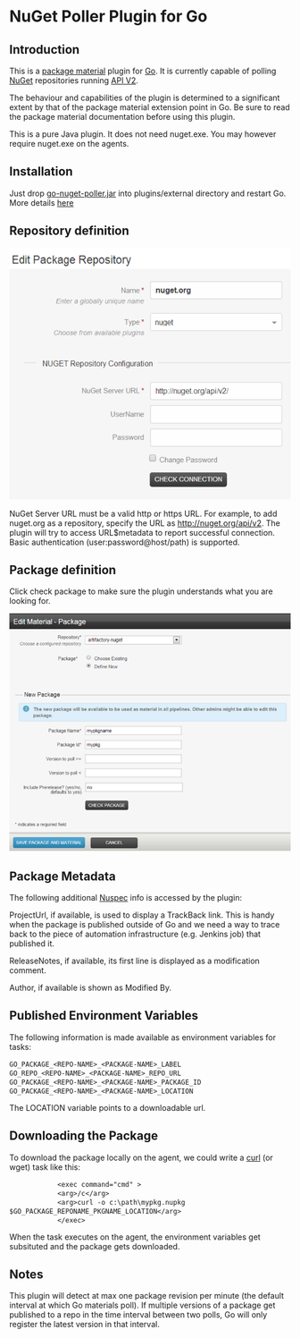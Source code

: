 NuGet Poller Plugin for Go
==================================

Introduction
------------
This is a [package material](http://www.thoughtworks.com/products/docs/go/13.3/help/package_material.html) plugin for [Go](http://www.thoughtworks.com/products/go-continuous-delivery). It is currently capable of polling [NuGet](http://www.nuget.org/) repositories running [API V2](http://chris.eldredge.io/blog/2013/02/25/fun-with-nuget-rest-api/).

The behaviour and capabilities of the plugin is determined to a significant extent by that of the package material extension point in Go. Be sure to read the package material documentation before using this plugin.

This is a pure Java plugin. It does not need nuget.exe. You may however require nuget.exe on the agents.

Installation
------------
Just drop [go-nuget-poller.jar](https://github.com/ThoughtWorksInc/go-nuget-poller-plugin/releases/download/v0.1/go-nuget-poller.jar) into plugins/external directory and restart Go. More details [here](http://www.thoughtworks.com/products/docs/go/13.3/help/plugin_user_guide.html)

Repository definition
---------------------
![Add a NuGet repository][1]

NuGet Server URL must be a valid http or https URL. For example, to add nuget.org as a repository, specify the URL as http://nuget.org/api/v2. The plugin will try to access URL$metadata to report successful connection. Basic authentication (user:password@host/path) is supported.

Package definition
------------------
Click check package to make sure the plugin understands what you are looking for.

![Define a package as material for a pipeline][2]

Package Metadata
----------------
The following additional [Nuspec](http://docs.nuget.org/docs/reference/nuspec-reference) info is accessed by the plugin:

ProjectUrl, if available, is used to display a TrackBack link. This is handy when the package is published outside of Go and we need a way to trace back to the piece of automation infrastructure (e.g. Jenkins job) that published it.

ReleaseNotes, if available, its first line is displayed as a modification comment.

Author, if available is shown as Modified By.

Published Environment Variables
-------------------------------
The following information is made available as environment variables for tasks:

    GO_PACKAGE_<REPO-NAME>_<PACKAGE-NAME>_LABEL
    GO_REPO_<REPO-NAME>_<PACKAGE-NAME>_REPO_URL
    GO_PACKAGE_<REPO-NAME>_<PACKAGE-NAME>_PACKAGE_ID
    GO_PACKAGE_<REPO-NAME>_<PACKAGE-NAME>_LOCATION

The LOCATION variable points to a downloadable url.

Downloading the Package
-----------------------
To download the package locally on the agent, we could write a [curl](http://curl.haxx.se/) (or wget) task like this:

                <exec command="cmd" >
                <arg>/c</arg>
                <arg>curl -o c:\path\mypkg.nupkg $GO_PACKAGE_REPONAME_PKGNAME_LOCATION</arg>
                </exec>

When the task executes on the agent, the environment variables get subsituted and the package gets downloaded.

Notes
-----
This plugin will detect at max one package revision per minute (the default interval at which Go materials poll). If multiple versions of a package get published to a repo in the time interval between two polls, Go will only register the latest version in that interval.
	
[1]: img/nuget-repo.png  "Define NuGet Package Repository"
[2]: img/nuget-add-pkg.png  "Define package as material for a pipeline"
